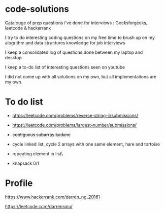 # code-solutions

Catalouge of prep questions i've done for interviews : Geeksforgeeks, leetcode & hackerrank
 
I try to do interesting coding questions on my free time to brush up on my alogrithm and data structures knowledge for job interviews 
 
I keep a consolidated log of questions done between my laptop and desktop 

I keep a to-do list of interesting questions seen on youtube
 
I did not come up with all solutions on my own,  but all implementations are my own.
 
# To do list 

* https://leetcode.com/problems/reverse-string-ii/submissions/

* https://leetcode.com/problems/largest-number/submissions/

* ~~contiguous subarray kadane~~

* cycle linked list, cycle 2 arrays with one same element, hare and tortoise  

* repeating element in list\

* knapsack 0/1

# Profile

https://www.hackerrank.com/darren_ng_20161

https://leetcode.com/darrensmu/
